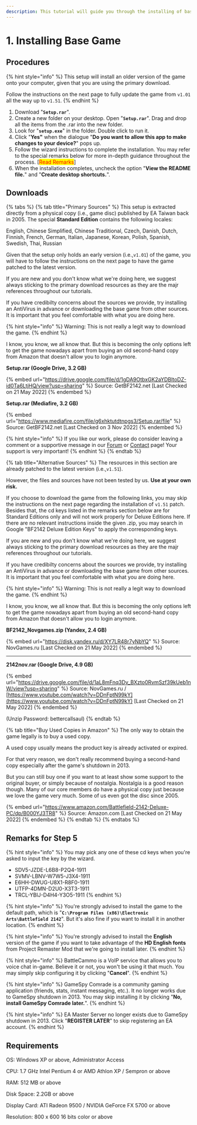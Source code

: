 ```yaml
---
description: This tutorial will guide you through the installing of base game v1.01.
---
```


# 1. Installing Base Game

## Procedures

{% hint style="info" %}
This setup will install an older version of the game onto your computer, given that you are using the primary download.

Follow the instructions on the next page to fully update the game from `v1.01` all the way up to `v1.51`.
{% endhint %}

1. Download "**`Setup.rar`**".
2. Create a new folder on your desktop. Open "**`Setup.rar`**". Drag and drop all the items from the .rar into the new folder.
3. Look for "**`setup.exe`**" in the folder. Double click to run it.
4. Click "**Yes"** when the dialogue "**Do you want to allow this app to make changes to your device?**" pops up.
5. Follow the wizard instructions to complete the installation. You may refer to the special remarks below for more in-depth guidance throughout the process. \[<mark style="color:red;">Read Remarks</mark>]
6. When the installation completes, uncheck the option "**View the README file.**" and "**Create desktop shortcuts.**".

## Downloads

{% tabs %}
{% tab title="Primary Sources" %}
This setup is extracted directly from a physical copy (i.e., game disc) published by EA Taiwan back in 2005. The special **Standard Edition** contains the following locales:

English, Chinese Simplified, Chinese Traditional, Czech, Danish, Dutch, Finnish, French, German, Italian, Japanese, Korean, Polish, Spanish, Swedish, Thai, Russian

Given that the setup only holds an early version (i.e.,`v1.01`) of the game, you will have to follow the instructions on the next page to have the game patched to the latest version.&#x20;

If you are new and you don't know what we're doing here, we suggest always sticking to the primary download resources as they are the majr references throughout our tutorials.

If you have credibilty concerns about the sources we provide, try installing an AntiVirus in advance or downloading the base game from other sources. It is important that you feel comfortable with what you are doing here.



{% hint style="info" %}
Warning: This is not really a legit way to download the game.&#x20;
{% endhint %}



I know, you know, we all know that. But this is becoming the only options left to get the game nowadays apart from buying an old second-hand copy from Amazon that doesn't allow you to login anymore.



**Setup.rar (Google Drive, 3.2 GB)**

{% embed url="https://drive.google.com/file/d/1gDA9OtbxGK2aYDBltoDZ-id0Ta6LtjHQ/view?usp=sharing" %}
Source: GetBF2142.net \[Last Checked on 21 May 2022]
{% endembed %}



**Setup.rar (Mediafire, 3.2 GB)**

{% embed url="https://www.mediafire.com/file/g6xhktutdtnpgs3/Setup.rar/file" %}
Source: GetBF2142.net \[Last Checked on 3 Nov 2022]
{% endembed %}



{% hint style="info" %}
If you like our work, please do consider leaving a comment or a supportive message in our [Forum](http://getbf2142.weebly.com) or [Contact](https://getbf2142.weebly.com/contact.html) page! Your support is very important!
{% endhint %}
{% endtab %}

{% tab title="Alternative Sources" %}
The resources in this section are already patched to the latest version (i.e.,`v1.51`).

However, the files and sources have not been tested by us. **Use at your own risk.**

If you choose to download the game from the following links, you may skip the instructions on the next page regarding the installation of `v1.51` patch. Besides that, the cd keys listed in the remarks section below are for Standard Editions only and will not work properly for Deluxe Editions here. If there are no relevant instructions inside the given .zip, you may search in Google "BF2142 Deluxe Edition Keys" to apply the corresponding keys.

If you are new and you don't know what we're doing here, we suggest always sticking to the primary download resources as they are the majr references throughout our tutorials.

If you have credibilty concerns about the sources we provide, try installing an AntiVirus in advance or downloading the base game from other sources. It is important that you feel comfortable with what you are doing here.



{% hint style="info" %}
Warning: This is not really a legit way to download the game.
{% endhint %}



I know, you know, we all know that. But this is becoming the only options left to get the game nowadays apart from buying an old second-hand copy from Amazon that doesn't allow you to login anymore.



**BF2142\_Novgames.zip (Yandex, 2.4 GB)**

{% embed url="https://disk.yandex.ru/d/XY7LR48r7yNbYQ" %}
Source: NovGames.ru \[Last Checked on 21 May 2022]
{% endembed %}

****

**2142nov.rar (Google Drive, 4.9 GB)**

{% embed url="https://drive.google.com/file/d/1aL8mFnq3Dv_BXzto0RvmSzf39kUeb1nW/view?usp=sharing" %}
Source: NovGames.ru / [https://www.youtube.com/watch?v=DDnFptN99kY](https://www.youtube.com/watch?v=DDnFptN99kY) \[Last Checked on 21 May 2022]
{% endembed %}

(Unzip Password: bettercallsaul)
{% endtab %}

{% tab title="Buy Used Copies in Amazon" %}
The only way to obtain the game legally is to buy a used copy.&#x20;

A used copy usually means the product key is already activated or expired.

For that very reason, we don't really recommend buying a second-hand copy especially after the game's shutdown in 2013.

But you can still buy one if you want to at least show some support to the original buyer, or simply because of nostalgia. Nostalgia is a good reason though. Many of our core members do have a physical copy just because we love the game very much. Some of us even got the disc since 2005.



{% embed url="https://www.amazon.com/Battlefield-2142-Deluxe-PC/dp/B000YJ3TR8" %}
Source: Amazon.com \[Last Checked on 21 May 2022]
{% endembed %}
{% endtab %}
{% endtabs %}

## Remarks for Step 5

{% hint style="info" %}
You may pick any one of these cd keys when you're asked to input the key by the wizard.&#x20;

* SDV5-JZDE-L6B8-P2Q4-1911
* SVMV-LBNV-W7W5-J3X4-1911
* E6HH-DWUG-U8X1-R8F0-1911
* UTFP-4DMN-D2U0-X3T3-1911​
* TRCL-YBIJ-D4H4-Y3O5-1911
{% endhint %}

{% hint style="info" %}
You're strongly advised to install the game to the default path, which is "**`C:\Program Files (x86)\Electronic Arts\Battlefield 2142`**". But it's also fine if you want to install it in another location.
{% endhint %}

{% hint style="info" %}
You're strongly advised to install the **English** version of the game if you want to take advantage of the **HD English fonts** from Project Remaster Mod that we're going to install later.
{% endhint %}

{% hint style="info" %}
BattleCammo is a VoIP service that allows you to voice chat in-game. Believe it or not, you won't be using it that much. You may simply skip configuring it by clicking "**Cancel**".
{% endhint %}

{% hint style="info" %}
GameSpy Comrade is a community gaming application (friends, stats, instant messaging, etc.). It no longer works due to GameSpy shutdown in 2013. You may skip installing it by clicking "**No, install GameSpy Comrade later.**".
{% endhint %}

{% hint style="info" %}
EA Master Server no longer exists due to GameSpy shutdown in 2013. Click "**REGISTER LATER**" to skip registering an EA account.
{% endhint %}

## Requirements

OS: Windows XP or above, Administrator Access

CPU: 1.7 GHz Intel Pentium 4 or AMD Athlon XP / Sempron or above

RAM: 512 MB or above

Disk Space: 2.2GB or above

Display Card: ATI Radeon 9500 / NVIDIA GeForce FX 5700 or above

Resolution: 800 x 600 16 bits color or above
